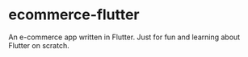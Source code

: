 # ecommerce-flutter
An e-commerce app written in Flutter. Just for fun and learning about Flutter on scratch.
